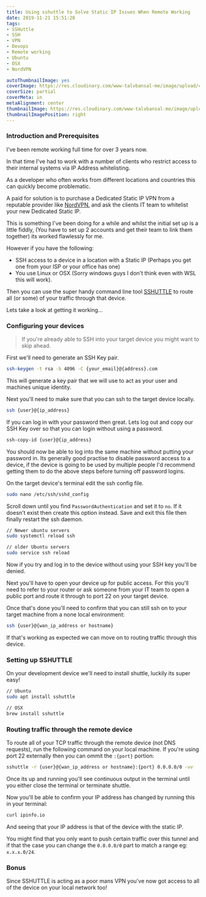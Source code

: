 ```yaml
---
title: Using sshuttle to Solve Static IP Issues When Remote Working
date: 2019-11-21 15:51:28
tags:
- SSHuttle
- SSH
- VPN
- Devops
- Remote working
- Ubuntu
- OSX
- NordVPN

autoThumbnailImage: yes
coverImage: https://res.cloudinary.com/www-talvbansal-me/image/upload/c_scale,w_1600/v1574239597/posts/tribeca-manhattan-nyc.jpg
coverSize: partial
coverMeta: in
metaAlignment: center
thumbnailImage: https://res.cloudinary.com/www-talvbansal-me/image/upload/c_scale,w_280/v1574239597/posts/tribeca-manhattan-nyc.jpg
thumbnailImagePosition: right
---
```

### Introduction and Prerequisites 

I've been remote working full time for over 3 years now. 

In that time I've had to work with a number of clients who restrict access to their internal systems via IP Address whitelisting.

As a developer who often works from different locations and countries this can quickly become problematic. 

A paid for solution is to purchase a Dedicated Static IP VPN from a reputable provider like [NordVPN.](https://nordvpn.com/features/dedicated-ip/)  and ask the clients IT team to whitelist your new Dedicated Static IP.

This is something I've been doing for a while and whilst the initial set up is a little fiddly, (You have to set up 2 accounts and get their team to link them together) its worked flawlessly for me.

However if you have the following:
 - SSH access to a device in a location with a Static IP (Perhaps you get one from your ISP or your office has one)
 - You use Linux or OSX (Sorry windows guys I don't think even with WSL this will work). 
 
 Then you can use the super handy command line tool [SSHUTTLE](https://github.com/sshuttle/sshuttle) to route all (or some) of your traffic through that device.

Lets take a look at getting it working...

<!-- more -->

### Configuring your devices
> If you're already able to SSH into your target device you might want to skip ahead.

First we'll need to generate an SSH Key pair.

```bash
ssh-keygen -t rsa -b 4096 -C {your_email}@{address}.com
```

This will generate a key pair that we will use to act as your user and machines unique identity.

Next you'll need to make sure that you can ssh to the target device locally.
```bash
ssh {user}@{ip_address}
```

If you can log in with your password then great. Lets log out and copy our SSH Key over so that you can login without using a password.

```bash
ssh-copy-id {user}@{ip_address}
```

You should now be able to log into the same machine without putting your password in. Its generally good practise to disable password access to a device, if the device is going to be used by multiple people I'd recommend getting them to do the above steps before turning off password logins. 

On the target device's terminal edit the ssh config file.

```bash
sudo nano /etc/ssh/sshd_config
```

Scroll down until you find `PasswordAuthentication` and set it to `no`. If it doesn't exist then create this option instead. Save and exit this file then finally restart the ssh daemon.

```bash
// Newer ubuntu servers
sudo systemctl reload ssh

// older Ubuntu servers
sudo service ssh reload
```

Now if you try and log in to the device without using your SSH key you'll be denied.

Next you'll have to open your device up for public access. For this you'll need to refer to your router or ask someone from your IT team to open a public port and route it through to port 22 on your target device.

Once that's done you'll need to confirm that you can still ssh on to your target machine from a none local environment:

```bash
ssh {user}@{wan_ip_address or hostname}
```

If that's working as expected we can move on to routing traffic through this device.

### Setting up SSHUTTLE

On your development device we'll need to install shuttle, luckily its super easy!
```bash
// Ubuntu 
sudo apt install sshuttle

// OSX
brew install sshuttle
```

### Routing traffic through the remote device

To route all of your TCP traffic through the remote device (not DNS requests), run the following command on your local machine. If you're using port 22 externally then you can ommit the `:{port}` portion:

```bash
sshuttle -r {user}@{wan_ip_address or hostname}:{port} 0.0.0.0/0 -vv
```

Once its up and running you'll see continuous output in the terminal until you either close the terminal or terminate shuttle.

Now you'll be able to confirm your IP address has changed by running this in your terminal:

```bash
curl ipinfo.io
```

And seeing that your IP address is that of the device with the static IP.

You might find that you only want to push certain traffic over this tunnel and if that the case you can change the `0.0.0.0/0` part to match a range eg: `x.x.x.0/24`.

### Bonus

Since SSHUTTLE is acting as a poor mans VPN you've now got access to all of the device on your local network too!
